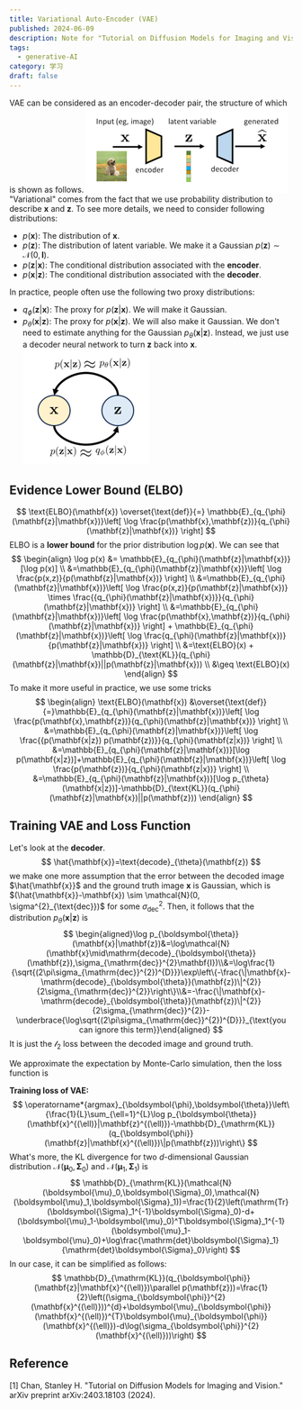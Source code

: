 ```yaml
---
title: Variational Auto-Encoder (VAE)
published: 2024-06-09
description: Note for "Tutorial on Diffusion Models for Imaging and Vision"
tags:
  - generative-AI
category: 学习
draft: false
---
```

VAE can be considered as an encoder-decoder pair, the structure of which is shown as follows.
![VAE](./images/1.png)
"Variational" comes from the fact that we use probability distribution to describe $\mathbf{x}$ and $\mathbf{z}$. To see more details, we need to consider following distributions:
- $p(\mathbf{x})$: The distribution of $\mathbf{x}$.
- $p(\mathbf{z})$: The distribution of latent variable. We make it a Gaussian $p(\mathbf{z})\sim \mathcal{N}(0, \mathbf{I})$.
- $p(\mathbf{z}|\mathbf{x})$: The conditional distribution associated with the **encoder**.
- $p(\mathbf{x}|\mathbf{z})$: The conditional distribution associated with the **decoder**.

In practice, people often use the following two proxy distributions:
- $q_{\phi}(\mathbf{z}|\mathbf{x})$: The proxy for $p(\mathbf{z}|\mathbf{x})$. We will make it Gaussian.
- $p_{\theta}(\mathbf{x}|\mathbf{z})$: The proxy for $p(\mathbf{x}|\mathbf{z})$. We will also make it Gaussian. We don't need to estimate anything for the Gaussian $p_{\theta}(\mathbf{x}|\mathbf{z})$. Instead, we just use a decoder neural network to turn $\mathbf{z}$ back into $\mathbf{x}$.
![aproximation](./images/2.png)
## Evidence Lower Bound (ELBO)
$$
\text{ELBO}(\mathbf{x}) \overset{\text{def}}{=} \mathbb{E}_{q_{\phi}(\mathbf{z}|\mathbf{x})}\left[ \log \frac{p(\mathbf{x},\mathbf{z})}{q_{\phi}(\mathbf{z}|\mathbf{x})} \right]
$$
ELBO is a **lower bound** for the prior distribution $\log p(\mathbf{x})$. We can see that 
$$
\begin{align}
\log p(x) &= \mathbb{E}_{q_{\phi}(\mathbf{z}|\mathbf{x})}[\log p(x)] \\
&=\mathbb{E}_{q_{\phi}(\mathbf{z}|\mathbf{x})}\left[ \log \frac{p(x,z)}{p(\mathbf{z}|\mathbf{x})} \right] \\
&=\mathbb{E}_{q_{\phi}(\mathbf{z}|\mathbf{x})}\left[ \log \frac{p(x,z)}{p(\mathbf{z}|\mathbf{x})} \times \frac{{q_{\phi}(\mathbf{z}|\mathbf{x})}}{q_{\phi}(\mathbf{z}|\mathbf{x})} \right] \\
&=\mathbb{E}_{q_{\phi}(\mathbf{z}|\mathbf{x})}\left[ \log \frac{p(\mathbf{x},\mathbf{z})}{q_{\phi}(\mathbf{z}|\mathbf{x})} \right] + \mathbb{E}_{q_{\phi}(\mathbf{z}|\mathbf{x})}\left[ \log \frac{q_{\phi}(\mathbf{z}|\mathbf{x})}{p(\mathbf{z}|\mathbf{x})} \right] \\
&=\text{ELBO}(x) + \mathbb{D}_{\text{KL}}(q_{\phi}(\mathbf{z}|\mathbf{x})||p(\mathbf{z}|\mathbf{x})) \\
&\geq \text{ELBO}(x)
\end{align}
$$
To make it more useful in practice, we use some tricks
$$
\begin{align}
\text{ELBO}(\mathbf{x}) &\overset{\text{def}}{=}\mathbb{E}_{q_{\phi}(\mathbf{z}|\mathbf{x})}\left[ \log \frac{p(\mathbf{x},\mathbf{z})}{q_{\phi}(\mathbf{z}|\mathbf{x})} \right] \\
&=\mathbb{E}_{q_{\phi}(\mathbf{z}|\mathbf{x})}\left[ \log \frac{{p(\mathbf{x|z}) p(\mathbf{z})}}{q_{\phi}(\mathbf{z|x})} \right] \\
&=\mathbb{E}_{q_{\phi}(\mathbf{z}|\mathbf{x})}[\log p(\mathbf{x|z})]+\mathbb{E}_{q_{\phi}(\mathbf{z}|\mathbf{x})}\left[ \log \frac{p(\mathbf{z})}{q_{\phi}(\mathbf{z|x})} \right] \\
&=\mathbb{E}_{q_{\phi}(\mathbf{z}|\mathbf{x})}[\log p_{\theta}(\mathbf{x|z})]-\mathbb{D}_{\text{KL}}(q_{\phi}(\mathbf{z}|\mathbf{x})||p(\mathbf{z}))
\end{align}
$$
## Training VAE and Loss Function
Let's look at the **decoder**.
$$
\hat{\mathbf{x}}=\text{decode}_{\theta}(\mathbf{z})
$$
we make one more assumption that the error between the decoded image $\hat{\mathbf{x}}$ and the ground truth image $\mathbf{x}$ is Gaussian, which is $(\hat{\mathbf{x}}-\mathbf{x}) \sim \mathcal{N}(0, \sigma^{2}_{\text{dec}})$ for some $\sigma^{2}_{\text{dec}}$. Then, it follows that the distribution $p_{\theta}(\mathbf{x}|\mathbf{z})$ is
$$
\begin{aligned}\log p_{\boldsymbol{\theta}}(\mathbf{x}|\mathbf{z})&=\log\mathcal{N}(\mathbf{x}\mid\mathrm{decode}_{\boldsymbol{\theta}}(\mathbf{z}),\sigma_{\mathrm{dec}}^{2}\mathbf{I})\\&=\log\frac{1}{\sqrt{(2\pi\sigma_{\mathrm{dec}}^{2})^{D}}}\exp\left\{-\frac{\|\mathbf{x}-\mathrm{decode}_{\boldsymbol{\theta}}(\mathbf{z})\|^{2}}{2\sigma_{\mathrm{dec}}^{2}}\right\}\\&=-\frac{\|\mathbf{x}-\mathrm{decode}_{\boldsymbol{\theta}}(\mathbf{z})\|^{2}}{2\sigma_{\mathrm{dec}}^{2}}-\underbrace{\log\sqrt{(2\pi\sigma_{\mathrm{dec}}^{2})^{D}}}_{\text{you can ignore this term}}\end{aligned}
$$
It is just the $\mathcal{l}_{2}$ loss between the decoded image and ground truth.

We approximate the expectation by Monte-Carlo simulation, then the loss function is 

**Training loss of VAE:**
$$
\operatorname*{argmax}_{\boldsymbol{\phi},\boldsymbol{\theta}}\left\{\frac{1}{L}\sum_{\ell=1}^{L}\log p_{\boldsymbol{\theta}}(\mathbf{x}^{(\ell)}|\mathbf{z}^{(\ell)})-\mathbb{D}_{\mathrm{KL}}(q_{\boldsymbol{\phi}}(\mathbf{z}|\mathbf{x}^{(\ell)})\|p(\mathbf{z}))\right\}
$$
What's more, the KL divergence for two $d$-dimensional Gaussian distribution $\mathcal{N}(\boldsymbol{\mu}_{0},\boldsymbol{\Sigma}_{0})$ and $\mathcal{N}(\boldsymbol{\mu}_{1},\boldsymbol{\Sigma}_{1})$ is
$$
\mathbb{D}_{\mathrm{KL}}(\mathcal{N}(\boldsymbol{\mu}_0,\boldsymbol{\Sigma}_0),\mathcal{N}(\boldsymbol{\mu}_1,\boldsymbol{\Sigma}_1))=\frac{1}{2}\left(\mathrm{Tr}(\boldsymbol{\Sigma}_1^{-1}\boldsymbol{\Sigma}_0)-d+(\boldsymbol{\mu}_1-\boldsymbol{\mu}_0)^T\boldsymbol{\Sigma}_1^{-1}(\boldsymbol{\mu}_1-\boldsymbol{\mu}_0)+\log\frac{\mathrm{det}\boldsymbol{\Sigma}_1}{\mathrm{det}\boldsymbol{\Sigma}_0}\right)
$$
In our case, it can be simplified as follows:
$$
\mathbb{D}_{\mathrm{KL}}(q_{\boldsymbol{\phi}}(\mathbf{z}|\mathbf{x}^{(\ell)})\parallel p(\mathbf{z}))=\frac{1}{2}\left((\sigma_{\boldsymbol{\phi}}^{2}(\mathbf{x}^{(\ell)}))^{d}+\boldsymbol{\mu}_{\boldsymbol{\phi}}(\mathbf{x}^{(\ell)})^{T}\boldsymbol{\mu}_{\boldsymbol{\phi}}(\mathbf{x}^{(\ell)})-d\log(\sigma_{\boldsymbol{\phi}}^{2}(\mathbf{x}^{(\ell)}))\right)
$$

## Reference
[1] Chan, Stanley H. "Tutorial on Diffusion Models for Imaging and Vision." arXiv preprint arXiv:2403.18103 (2024).